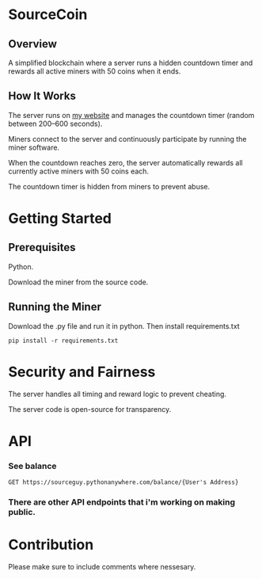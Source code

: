 # SourceCoin
## Overview

A simplified blockchain where a server runs a hidden countdown timer and rewards all active miners with 50 coins when it ends.

## How It Works
The server runs on [my website](sourceguy.pythonanywhere.com) and manages the countdown timer (random between 200–600 seconds).

Miners connect to the server and continuously participate by running the miner software.

When the countdown reaches zero, the server automatically rewards all currently active miners with 50 coins each.

The countdown timer is hidden from miners to prevent abuse.

# Getting Started
## Prerequisites
Python.

Download the miner from the source code.

## Running the Miner
Download the .py file and run it in python.
Then install requirements.txt

`pip install -r requirements.txt`

# Security and Fairness
The server handles all timing and reward logic to prevent cheating.

The server code is open-source for transparency.

# API

### See balance
`GET https://sourceguy.pythonanywhere.com/balance/{User's Address}`

### There are other API endpoints that i'm working on making public.


# Contribution
Please make sure to include comments where nessesary.

